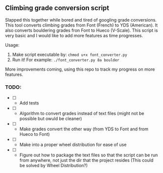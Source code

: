 ## Climbing grade conversion script

Slapped this together while bored and tired of googling grade conversions. This tool converts climbing grades from Font (French) to YDS (American). It also converts bouldering grades fron Font to Hueco (V-Scale). This script is very basic and I would like to add more features as time progresses. 

Usage:
1. Make script executable by: `chmod u+x font_converter.py`
2. Run it! For example: `./font_converter.py 8a boulder`

More improvements coming, using this repo to track my progress on more features.

### TODO:
- [ ] - Add tests
- [ ] - Algorithm to convert grades instead of text files (might not be possible but owuld be cleaner)
- [ ] - Make grades convert the other way (from YDS to Font and from Hueco to Font)
- [ ] - Make into a proper wheel distribution for ease of use
- [ ] - Figure out how to package the text files so that the script can be run from anywhere, not just the dir that the project resides (This could be solved by Wheel Distribution?)
